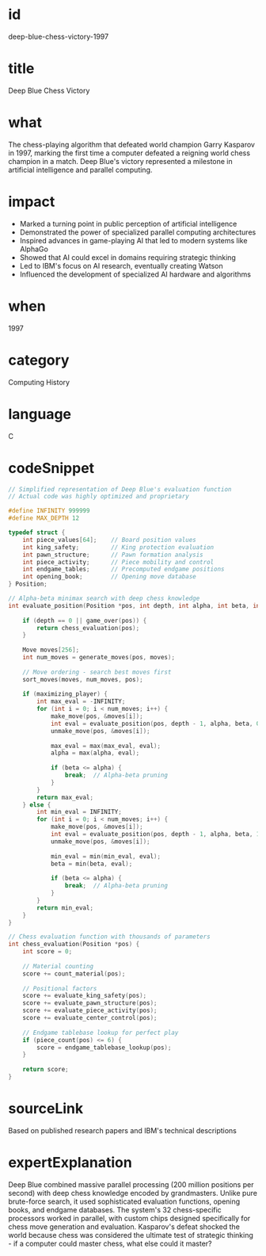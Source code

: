 # id
deep-blue-chess-victory-1997

# title
Deep Blue Chess Victory

# what
The chess-playing algorithm that defeated world champion Garry Kasparov in 1997, marking the first time a computer defeated a reigning world chess champion in a match. Deep Blue's victory represented a milestone in artificial intelligence and parallel computing.

# impact
- Marked a turning point in public perception of artificial intelligence
- Demonstrated the power of specialized parallel computing architectures
- Inspired advances in game-playing AI that led to modern systems like AlphaGo
- Showed that AI could excel in domains requiring strategic thinking
- Led to IBM's focus on AI research, eventually creating Watson
- Influenced the development of specialized AI hardware and algorithms

# when
1997

# category
Computing History

# language
C

# codeSnippet
```c
// Simplified representation of Deep Blue's evaluation function
// Actual code was highly optimized and proprietary

#define INFINITY 999999
#define MAX_DEPTH 12

typedef struct {
    int piece_values[64];    // Board position values
    int king_safety;         // King protection evaluation  
    int pawn_structure;      // Pawn formation analysis
    int piece_activity;      // Piece mobility and control
    int endgame_tables;      // Precomputed endgame positions
    int opening_book;        // Opening move database
} Position;

// Alpha-beta minimax search with deep chess knowledge
int evaluate_position(Position *pos, int depth, int alpha, int beta, int maximizing_player) {
    
    if (depth == 0 || game_over(pos)) {
        return chess_evaluation(pos);
    }
    
    Move moves[256];
    int num_moves = generate_moves(pos, moves);
    
    // Move ordering - search best moves first
    sort_moves(moves, num_moves, pos);
    
    if (maximizing_player) {
        int max_eval = -INFINITY;
        for (int i = 0; i < num_moves; i++) {
            make_move(pos, &moves[i]);
            int eval = evaluate_position(pos, depth - 1, alpha, beta, 0);
            unmake_move(pos, &moves[i]);
            
            max_eval = max(max_eval, eval);
            alpha = max(alpha, eval);
            
            if (beta <= alpha) {
                break;  // Alpha-beta pruning
            }
        }
        return max_eval;
    } else {
        int min_eval = INFINITY;
        for (int i = 0; i < num_moves; i++) {
            make_move(pos, &moves[i]);
            int eval = evaluate_position(pos, depth - 1, alpha, beta, 1);
            unmake_move(pos, &moves[i]);
            
            min_eval = min(min_eval, eval);
            beta = min(beta, eval);
            
            if (beta <= alpha) {
                break;  // Alpha-beta pruning
            }
        }
        return min_eval;
    }
}

// Chess evaluation function with thousands of parameters
int chess_evaluation(Position *pos) {
    int score = 0;
    
    // Material counting
    score += count_material(pos);
    
    // Positional factors
    score += evaluate_king_safety(pos);
    score += evaluate_pawn_structure(pos); 
    score += evaluate_piece_activity(pos);
    score += evaluate_center_control(pos);
    
    // Endgame tablebase lookup for perfect play
    if (piece_count(pos) <= 6) {
        score = endgame_tablebase_lookup(pos);
    }
    
    return score;
}
```

# sourceLink
Based on published research papers and IBM's technical descriptions

# expertExplanation
Deep Blue combined massive parallel processing (200 million positions per second) with deep chess knowledge encoded by grandmasters. Unlike pure brute-force search, it used sophisticated evaluation functions, opening books, and endgame databases. The system's 32 chess-specific processors worked in parallel, with custom chips designed specifically for chess move generation and evaluation. Kasparov's defeat shocked the world because chess was considered the ultimate test of strategic thinking - if a computer could master chess, what else could it master?